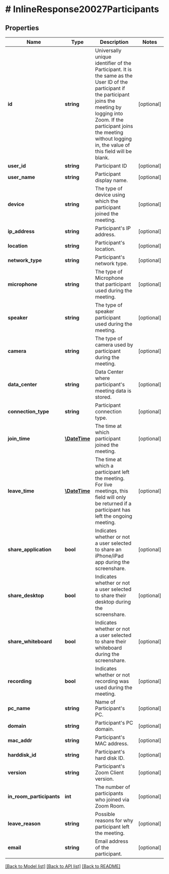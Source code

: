 # # InlineResponse20027Participants

## Properties

Name | Type | Description | Notes
------------ | ------------- | ------------- | -------------
**id** | **string** | Universally unique identifier of the Participant. It is the same as the User ID of the participant if the participant joins the meeting by logging into Zoom. If the participant joins the meeting without logging in, the value of this field will be blank. | [optional] 
**user_id** | **string** | Participant ID | [optional] 
**user_name** | **string** | Participant display name. | [optional] 
**device** | **string** | The type of device using which the participant joined the meeting. | [optional] 
**ip_address** | **string** | Participant&#39;s IP address. | [optional] 
**location** | **string** | Participant&#39;s location. | [optional] 
**network_type** | **string** | Participant&#39;s network type. | [optional] 
**microphone** | **string** | The type of Microphone that participant used during the meeting. | [optional] 
**speaker** | **string** | The type of speaker participant used during the meeting. | [optional] 
**camera** | **string** | The type of camera used by participant during the meeting. | [optional] 
**data_center** | **string** | Data Center where participant&#39;s meeting data is stored. | [optional] 
**connection_type** | **string** | Participant connection type. | [optional] 
**join_time** | [**\DateTime**](\DateTime.md) | The time at which participant joined the meeting. | [optional] 
**leave_time** | [**\DateTime**](\DateTime.md) | The time at which a participant left the meeting. For live meetings, this field will only be returned if a participant has left the ongoing meeting. | [optional] 
**share_application** | **bool** | Indicates whether or not a user selected to share an iPhone/iPad app during the screenshare. | [optional] 
**share_desktop** | **bool** | Indicates whether or not a user selected to share their desktop during the screenshare. | [optional] 
**share_whiteboard** | **bool** | Indicates whether or not a user selected to share their whiteboard during the screenshare. | [optional] 
**recording** | **bool** | Indicates whether or not recording was used during the meeting. | [optional] 
**pc_name** | **string** | Name of Participant&#39;s PC. | [optional] 
**domain** | **string** | Participant&#39;s PC domain. | [optional] 
**mac_addr** | **string** | Participant&#39;s MAC address. | [optional] 
**harddisk_id** | **string** | Participant&#39;s hard disk ID. | [optional] 
**version** | **string** | Participant&#39;s Zoom Client version. | [optional] 
**in_room_participants** | **int** | The number of participants who joined via Zoom Room. | [optional] 
**leave_reason** | **string** | Possible reasons for why participant left the meeting. | [optional] 
**email** | **string** | Email address of the participant. | [optional] 

[[Back to Model list]](../../README.md#documentation-for-models) [[Back to API list]](../../README.md#documentation-for-api-endpoints) [[Back to README]](../../README.md)


